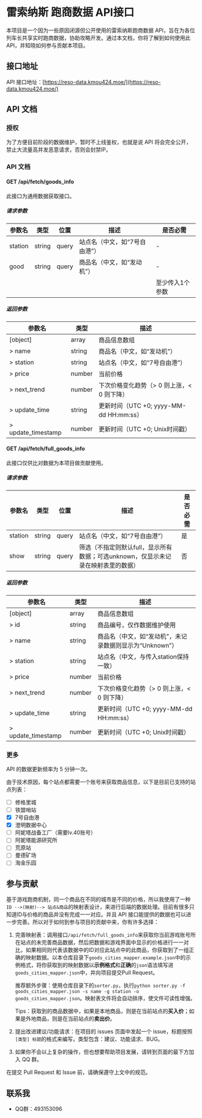 # 雷索纳斯 跑商数据 API接口

本项目是一个因为一些原因闭源但公开使用的雷索纳斯跑商数据 API，旨在为各位列车长共享实时跑商数据，协助攻略开发。通过本文档，你将了解到如何使用此 API，并知晓如何参与贡献本项目。

## 接口地址

API 接口地址：[https://reso-data.kmou424.moe/](https://reso-data.kmou424.moe/)

## API 文档

### 授权

为了方便目前阶段的数据维护，暂时不上线鉴权，也就是说 API 将会完全公开，禁止大流量高并发恶意请求，否则会封禁IP。

### API 文档

#### GET /api/fetch/goods_info

此接口为通用数据获取接口。

##### 请求参数

| 参数名  | 类型   | 位置  | 描述                          | 是否必需        |
| ------- | ------ | ----- | ----------------------------- | --------------- |
| station | string | query | 站点名（中文，如“7号自由港”） | -               |
| good    | string | query | 商品名（中文，如“发动机”）    | -               |
|         |        |       |                               | 至少传入1个参数 |

##### 返回参数

| 参数名             | 类型   | 描述                                       |
| ------------------ | ------ | ------------------------------------------ |
| [object]           | array  | 商品信息数组                               |
| > name             | string | 商品名（中文，如“发动机”）                 |
| > station          | string | 站点名（中文，如“7号自由港”）              |
| > price            | number | 当前价格                                   |
| > next_trend       | number | 下次价格变化趋势（> 0 则上涨，< 0 则下降） |
| > update_time      | string | 更新时间（UTC +0; yyyy-MM-dd HH:mm:ss）    |
| > update_timestamp | number | 更新时间（UTC +0; Unix时间戳）             |

#### GET /api/fetch/full_goods_info

此接口仅供比对数据为本项目做贡献使用。

##### 请求参数

| 参数名  | 类型   | 位置  | 描述                                                         | 是否必需 |
| ------- | ------ | ----- | ------------------------------------------------------------ | -------- |
| station | string | query | 站点名（中文，如“7号自由港”）                                | 是       |
| show    | string | query | 筛选（不指定则默认full，显示所有数据；可选unknown，仅显示未记录在映射表里的数据） | 否       |

##### 返回参数

| 参数名             | 类型   | 描述                                                    |
| ------------------ | ------ | ------------------------------------------------------- |
| [object]           | array  | 商品信息数组                                            |
| > id               | string | 商品编号，仅作数据维护使用                              |
| > name             | string | 商品名（中文，如“发动机”，未记录数据则显示为“Unknown”） |
| > station          | string | 站点名（中文，与传入station保持一致）                   |
| > price            | number | 当前价格                                                |
| > next_trend       | number | 下次价格变化趋势（> 0 则上涨，< 0 则下降）              |
| > update_time      | string | 更新时间（UTC +0; yyyy-MM-dd HH:mm:ss）                 |
| > update_timestamp | number | 更新时间（UTC +0; Unix时间戳）                          |

### 更多

API 的数据更新频率为 5 分钟一次。

由于技术原因，每个站点都需要一个账号来获取商品信息，以下是目前已支持的站点列表：

- [ ] 修格里城
- [ ] 铁盟哨站
- [x] 7号自由港
- [x] 澄明数据中心
- [ ] 阿妮塔战备工厂（需要lv.40账号）
- [ ] 阿妮塔能源研究所
- [ ] 荒原站
- [ ] 曼德矿场
- [ ] 淘金乐园

## 参与贡献

基于游戏跑商机制，同一个商品在不同的城市是不同的价格，所以我使用了一种`ID -->(映射)--> 站点&商品`的映射表设计，来进行后端的数据处理。目前有很多只知道ID与价格的商品并没有完成一一对应。并且 API 接口能提供的数据也可以进一步完善。所以对于如何到参与项目的贡献中来，你有许多选择：

1. 完善映射表：调用接口`/api/fetch/full_goods_info`来获取你当前游戏账号所在站点的未完善商品数据，然后把数据和游戏界面中显示的价格进行一一对比，如果相同则代表该数据中的ID对应此站点中的此商品，你获取到了一组正确的映射数据。以本仓库目录下`goods_cities_mapper.example.json`中的示例格式，将你获取到的映射数据以**示例格式**和**正确**的`json`语法填写进`goods_cities_mapper.json`中，并向项目提交Pull Request。

   推荐额外步骤：使用仓库目录下的`sorter.py`，执行`python sorter.py -f goods_cities_mapper.json -s name -g station -o goods_cities_mapper.json`。映射表文件将会自动排序，使文件可读性增强。

   Tips：获取到的商品数据中，如果是本地商品，则是在当前站点的**买入价**；如果是外地商品，则是在当前站点的**卖出价**。

2. 提出改进建议/功能请求：在项目的 issues 页面中发起一个 issue，标题按照`[类型] 标题`的格式来编写，类型包含：建议、功能请求、BUG。 

3. 如果你不会以上复杂的操作，但也想要帮助项目发展，请转到页面的最下方加入 QQ 群。

在提交 Pull Request 和 Issue 前，请确保遵守上文中的规范。

## 联系我

- QQ群：493153096

